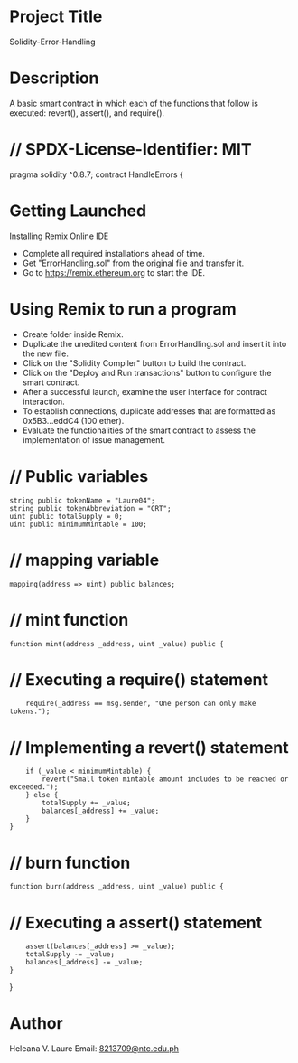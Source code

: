 # Project Title
Solidity-Error-Handling

# Description
A basic smart contract in which each of the functions that follow is executed: revert(), assert(), and require().

# // SPDX-License-Identifier: MIT
pragma solidity ^0.8.7;
contract HandleErrors {

# Getting Launched
Installing Remix Online IDE
- Complete all required installations ahead of time.
- Get "ErrorHandling.sol" from the original file and transfer it.
- Go to https://remix.ethereum.org to start the IDE.

# Using Remix to run a program
- Create folder inside Remix.
- Duplicate the unedited content from ErrorHandling.sol and insert it into the new file.
- Click on the "Solidity Compiler" button to build the contract.
- Click on the "Deploy and Run transactions" button to configure the smart contract.
- After a successful launch, examine the user interface for contract interaction.
- To establish connections, duplicate addresses that are formatted as 0x5B3...eddC4 (100 ether).
- Evaluate the functionalities of the smart contract to assess the implementation of issue management.

# // Public variables
    string public tokenName = "Laure04";
    string public tokenAbbreviation = "CRT";
    uint public totalSupply = 0;
    uint public minimumMintable = 100;

  # // mapping variable
    mapping(address => uint) public balances;

   # // mint function
    function mint(address _address, uint _value) public {
        
  #  // Executing a require() statement
        require(_address == msg.sender, "One person can only make tokens.");

   # // Implementing a revert() statement
        if (_value < minimumMintable) {
            revert("Small token mintable amount includes to be reached or exceeded.");
        } else {
            totalSupply += _value;
            balances[_address] += _value;
        }         
    }

 #   // burn function
    function burn(address _address, uint _value) public {

  #   // Executing a assert() statement
        assert(balances[_address] >= _value);
        totalSupply -= _value;
        balances[_address] -= _value;
    }    
}

# Author
Heleana V. Laure
Email: 8213709@ntc.edu.ph

